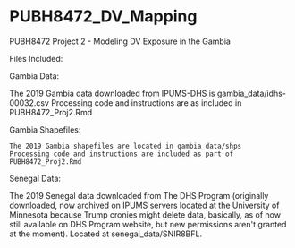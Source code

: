 # PUBH8472_DV_Mapping
PUBH8472 Project 2 - Modeling DV Exposure in the Gambia

Files Included:

Gambia Data:

  The 2019 Gambia data downloaded from IPUMS-DHS is gambia_data/idhs-00032.csv
  Processing code and instructions are as included in PUBH8472_Proj2.Rmd

Gambia Shapefiles:

    The 2019 Gambia shapefiles are located in gambia_data/shps
    Processing code and instructions are included as part of PUBH8472_Proj2.Rmd

Senegal Data:

  The 2019 Senegal data downloaded from The DHS Program (originally downloaded, now archived on IPUMS servers located at the University of Minnesota because Trump cronies might delete data, basically, as of now still available on DHS Program website, but new permissions aren't granted at the moment). 
  Located at senegal_data/SNIR8BFL.


